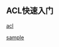## ACL快速入门

[acl](https://github.com/acl-dev/acl)

[sample](https://github.com/acl-dev/acl/blob/master/SAMPLES.md)